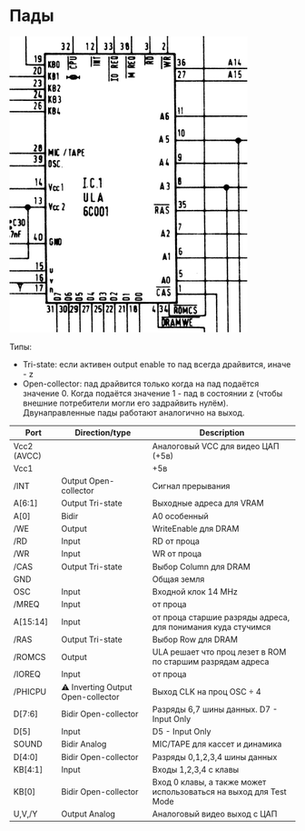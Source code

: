 # Пады

![pinout](/imgstore/pinout.png)

Типы:
- Tri-state: если активен output enable то пад всегда драйвится, иначе - z
- Open-collector: пад драйвится только когда на пад подаётся значение 0. Когда подаётся значение 1 - пад в состоянии z (чтобы внешние потребители могли его задрайвить нулём). Двунаправленные пады работают аналогично на выход.

|Port|Direction/type|Description|
|---|---|---|
|Vcc2 (AVCC) | |Аналоговый VCC для видео ЦАП (+5в)|
|Vcc1 | |+5в |
|/INT |Output Open-collector | Сигнал прерывания|
|A\[6:1\] |Output Tri-state | Выходные адреса для VRAM |
|A\[0\] |Bidir | A0 особенный |
|/WE |Output | WriteEnable для DRAM |
|/RD |Input | RD от проца |
|/WR |Input | WR от проца |
|/CAS |Output Tri-state | Выбор Column для DRAM |
|GND | |Общая земля |
|OSC |Input | Входной клок 14 MHz |
|/MREQ |Input | от проца |
|A\[15:14\] |Input | от проца старшие разряды адреса, для понимания куда стучимся |
|/RAS |Output Tri-state | Выбор Row для DRAM |
|/ROMCS |Output | ULA решает что проц лезет в ROM по старшим разрядам адреса |
|/IOREQ |Input | от проца |
|/PHICPU |:warning: Inverting Output Open-collector | Выход CLK на проц OSC ÷ 4 |
|D\[7:6\] |Bidir Open-collector| Разряды 6,7 шины данных.  D7 - Input Only|
|D\[5\] |Input | D5 - Input Only|
|SOUND |Bidir Analog | MIC/TAPE для кассет и динамика |
|D\[4:0\] |Bidir Open-collector| Разряды 0,1,2,3,4 шины данных|
|KB\[4:1\] |Input | Входы 1,2,3,4 с клавы |
|KB\[0\] |Bidir Open-collector| Вход 0 клавы, а также может использоваться на выход для Test Mode |
|U,V,/Y|Output Analog| Аналоговый видео выход с ЦАП |